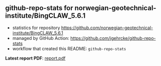 ## github-repo-stats for norwegian-geotechnical-institute/BingCLAW_5.6.1

- statistics for repository https://github.com/norwegian-geotechnical-institute/BingCLAW_5.6.1
- managed by GitHub Action: https://github.com/jgehrcke/github-repo-stats
- workflow that created this README: `github-repo-stats`

**Latest report PDF**: [report.pdf](https://github.com/norwegian-geotechnical-institute/BingCLAW_5.6.1/raw/github-repo-stats/norwegian-geotechnical-institute/BingCLAW_5.6.1/latest-report/report.pdf)

